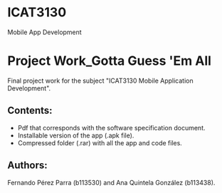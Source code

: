 # ICAT3130
Mobile App Development

# Project Work_Gotta Guess 'Em All
Final project work for the subject "ICAT3130 Mobile Application Development".

## Contents:
- Pdf that corresponds with the software specification document.
- Installable version of the app (.apk file).
- Compressed folder (.rar) with all the app and code files.

## Authors:
Fernando Pérez Parra (b113530) and Ana Quintela González (b113438).
